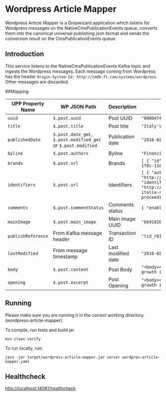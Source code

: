 # Wordpress Article Mapper

Wordpress Article Mapper is a Dropwizard application which listens for Wordpress messages on the NativeCmsPublicationEvents queue, converts them into the canonical
universal publishing json format and sends the conversion result on the CmsPublicationEvents queue.

## Introduction
This service listens to the NativeCmsPublicationEvents Kafka topic and ingests the Wordpress messages. Each message coming from Wordpress has the header
`Origin-System-Id: http://cmdb.ft.com/systems/wordpress`. Other messages are discarded.

##Mapping

| UPP Property Name | WP JSON Path | Description | Example Value |
|---------------|-------------|-----------|---------------|
| `uuid` | `$.post.uuid` | Post UUID | `"0000d746-003c-5021-a1fe-705e2de57d77"` |
| `title` | `$.post.title` | Post title | `"Italy's Prime minister Matteo Renzi"`|
| `publishedDate` | `$.post.date_gmt`, `$.post.modified_gmt` or `$.post.modified` | Publication date | `"2016-02-05T08:18:51.000Z"` |
| `byline` | `$.post.authors` | Byline | `"Financial Times"` |
| `brands` | `$.post.url` | Brands | `[ { "id": "http://api.ft.com/things/5c7592a8-1f0c-11e4-b0cb-b2227cce2b54" }]` |
| `identifiers` | `$.post.url` | Identifiers | `[ { "authority": "http://api.ft.com/system/FT-LABS-WP-1-335", "identifierValue": "http://www.ft.com/fastft/2016/11/04/telecom-italia-returns-to-growth-claims-turnround-proceeding-quickly/" } ]` |
| `comments` | `$.post.commentStatus` | Comments status | `{ "enabled": false }` |
| `mainImage` | `$.post.main_image` | Main image UUID | `"bb918201-2058-38a5-bd70-be8126200f2d"` |
| `publishReference` | From Kafka message header | Transaction ID | `"tid_rb1xduvpzr"` |
| `lastModified` | From message timestamp | Last modified date | `"2016-02-10T11:41:24.000Z"` |
| `body` | `$.post.content` | Post Body | `"<body><p>Telecom Italia has returned to growth in the third quarter... </p></body>"` |
| `opening` | `$.post.excerpt` | Post Opening | `"<body><p>Telecom Italia has returned to growth in the third quarter... </p></body>"` |

## Running
Please make sure you are running it in the correct working directory (wordpress-article-mapper).

To compile, run tests and build jar

    mvn clean verify

To run locally, run:

    java -jar target/wordpress-article-mapper.jar server wordpres-article-mapper.yaml

## Healthcheck
[http://localhost:14081/healthcheck](http://localhost:14081/healthcheck)
